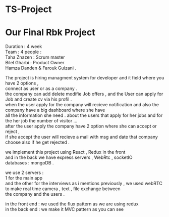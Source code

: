 # TS-Project
<h1>Our Final Rbk Project</h1>
Duration : 4 week <br/>
Team : 4 people : <br/>
Taha Znazen : Scrum master <br/>
Bilel Gharbi : Product Owner <br/>
Hamza Danden & Farouk Guizani  . <br/>

The project is hiring managment system for developer and it field where  you have 2 options ,<br/>
connect as user or as a  company .<br/>
the company can add delete modifie Job offers , and the User can apply for Job and create cv via his profil . <br/>
when the user apply for the  company will recieve notification and also the company have a big dashboard where she have <br/>
all the information she need . about the users that apply for her jobs and for the her job the number of visitor ... <br/>
after the user apply the company have 2 option where she can accept or reject , <br/>
if she accept the user will recieve a mail with msg and date that company choose also if he get rejected . <br/>

we implement this project using React , Redux in the front  <br/>
and in the back we have  express servers , WebRtc , socketIO <br/>
databases : mongoDB . <br/>

we use 2 servers : <br/>
1 for the main app <br/>
and the other for the interviews as i mentions previously , we used webRTC to make  real time camera , text , file exchange between <br/>
the company and the users . <br/>

in the front end : we used the flux pattern as we are using redux <br/>
in the back end : we make it MVC pattern as you can see <br/>



